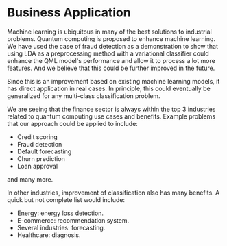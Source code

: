 # Business Application

Machine learning is ubiquitous in many of the best solutions to industrial problems. Quantum computing is proposed to enhance machine learning. We have used the case of fraud detection as a demonstration to show that using LDA as a preprocessing method with a variational classifier could enhance the QML model's performance and allow it to process a lot more features. And we believe that this could be further improved in the future. 

Since this is an improvement based on existing machine learning models, it has direct application in real cases. In principle, this could eventually be generalized for any multi-class classification problem. 

We are seeing that the finance sector is always within the top 3 industries related to quantum computing use cases and benefits. Example problems that our approach could be applied to include: 

- Credit scoring
- Fraud detection
- Default forecasting
- Churn prediction
- Loan approval

and many more. 

In other industries, improvement of classification also has many benefits. A quick but not complete list would include:

- Energy: energy loss detection.
- E-commerce: recommendation system.
- Several industries: forecasting.
- Healthcare: diagnosis.

